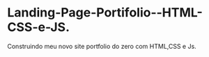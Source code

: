 # Landing-Page-Portifolio--HTML-CSS-e-JS.
Construindo meu novo site portfolio do zero com HTML,CSS e Js.
